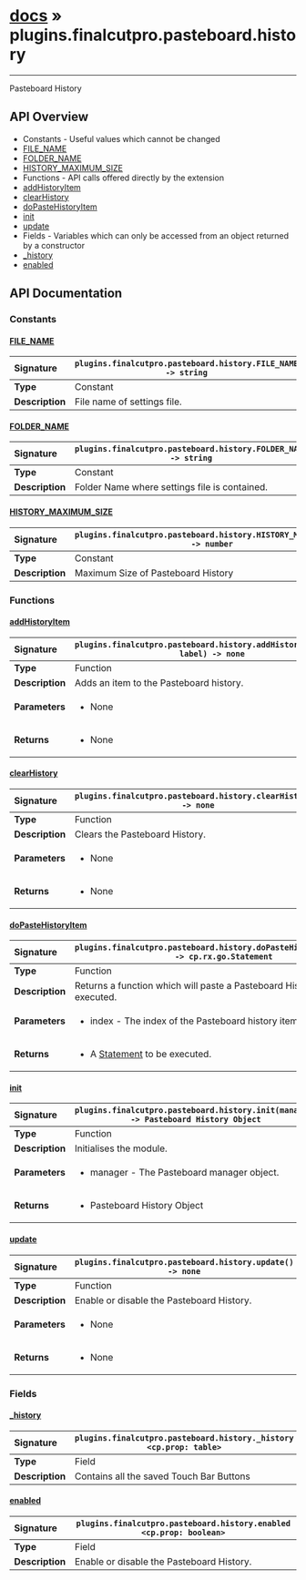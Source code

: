 # [docs](index.md) » plugins.finalcutpro.pasteboard.history
---

Pasteboard History

## API Overview
* Constants - Useful values which cannot be changed
 * [FILE_NAME](#file_name)
 * [FOLDER_NAME](#folder_name)
 * [HISTORY_MAXIMUM_SIZE](#history_maximum_size)
* Functions - API calls offered directly by the extension
 * [addHistoryItem](#addhistoryitem)
 * [clearHistory](#clearhistory)
 * [doPasteHistoryItem](#dopastehistoryitem)
 * [init](#init)
 * [update](#update)
* Fields - Variables which can only be accessed from an object returned by a constructor
 * [_history](#_history)
 * [enabled](#enabled)

## API Documentation

### Constants

#### [FILE_NAME](#file_name)
| <span style="float: left;">**Signature**</span> | <span style="float: left;">`plugins.finalcutpro.pasteboard.history.FILE_NAME -> string` </span>                                                          |
| -----------------------------------------------------|---------------------------------------------------------------------------------------------------------|
| **Type**                                             | Constant |
| **Description**                                      | File name of settings file. |

#### [FOLDER_NAME](#folder_name)
| <span style="float: left;">**Signature**</span> | <span style="float: left;">`plugins.finalcutpro.pasteboard.history.FOLDER_NAME -> string` </span>                                                          |
| -----------------------------------------------------|---------------------------------------------------------------------------------------------------------|
| **Type**                                             | Constant |
| **Description**                                      | Folder Name where settings file is contained. |

#### [HISTORY_MAXIMUM_SIZE](#history_maximum_size)
| <span style="float: left;">**Signature**</span> | <span style="float: left;">`plugins.finalcutpro.pasteboard.history.HISTORY_MAXIMUM_SIZE -> number` </span>                                                          |
| -----------------------------------------------------|---------------------------------------------------------------------------------------------------------|
| **Type**                                             | Constant |
| **Description**                                      | Maximum Size of Pasteboard History |

### Functions

#### [addHistoryItem](#addhistoryitem)
| <span style="float: left;">**Signature**</span> | <span style="float: left;">`plugins.finalcutpro.pasteboard.history.addHistoryItem(data, label) -> none` </span>                                                          |
| -----------------------------------------------------|---------------------------------------------------------------------------------------------------------|
| **Type**                                             | Function |
| **Description**                                      | Adds an item to the Pasteboard history. |
| **Parameters**                                       | <ul><li>None</li></ul> |
| **Returns**                                          | <ul><li>None</li></ul> |

#### [clearHistory](#clearhistory)
| <span style="float: left;">**Signature**</span> | <span style="float: left;">`plugins.finalcutpro.pasteboard.history.clearHistory() -> none` </span>                                                          |
| -----------------------------------------------------|---------------------------------------------------------------------------------------------------------|
| **Type**                                             | Function |
| **Description**                                      | Clears the Pasteboard History. |
| **Parameters**                                       | <ul><li>None</li></ul> |
| **Returns**                                          | <ul><li>None</li></ul> |

#### [doPasteHistoryItem](#dopastehistoryitem)
| <span style="float: left;">**Signature**</span> | <span style="float: left;">`plugins.finalcutpro.pasteboard.history.doPasteHistoryItem(index) -> cp.rx.go.Statement` </span>                                                          |
| -----------------------------------------------------|---------------------------------------------------------------------------------------------------------|
| **Type**                                             | Function |
| **Description**                                      | Returns a function which will paste a Pasteboard History Item when executed. |
| **Parameters**                                       | <ul><li>index - The index of the Pasteboard history item.</li></ul> |
| **Returns**                                          | <ul><li>A <a href="cp.rx.go.Statement.md">Statement</a> to be executed.</li></ul> |

#### [init](#init)
| <span style="float: left;">**Signature**</span> | <span style="float: left;">`plugins.finalcutpro.pasteboard.history.init(manager) -> Pasteboard History Object` </span>                                                          |
| -----------------------------------------------------|---------------------------------------------------------------------------------------------------------|
| **Type**                                             | Function |
| **Description**                                      | Initialises the module. |
| **Parameters**                                       | <ul><li>manager - The Pasteboard manager object.</li></ul> |
| **Returns**                                          | <ul><li>Pasteboard History Object</li></ul> |

#### [update](#update)
| <span style="float: left;">**Signature**</span> | <span style="float: left;">`plugins.finalcutpro.pasteboard.history.update() -> none` </span>                                                          |
| -----------------------------------------------------|---------------------------------------------------------------------------------------------------------|
| **Type**                                             | Function |
| **Description**                                      | Enable or disable the Pasteboard History. |
| **Parameters**                                       | <ul><li>None</li></ul> |
| **Returns**                                          | <ul><li>None</li></ul> |

### Fields

#### [_history](#_history)
| <span style="float: left;">**Signature**</span> | <span style="float: left;">`plugins.finalcutpro.pasteboard.history._history <cp.prop: table>` </span>                                                          |
| -----------------------------------------------------|---------------------------------------------------------------------------------------------------------|
| **Type**                                             | Field |
| **Description**                                      | Contains all the saved Touch Bar Buttons |

#### [enabled](#enabled)
| <span style="float: left;">**Signature**</span> | <span style="float: left;">`plugins.finalcutpro.pasteboard.history.enabled <cp.prop: boolean>` </span>                                                          |
| -----------------------------------------------------|---------------------------------------------------------------------------------------------------------|
| **Type**                                             | Field |
| **Description**                                      | Enable or disable the Pasteboard History. |

